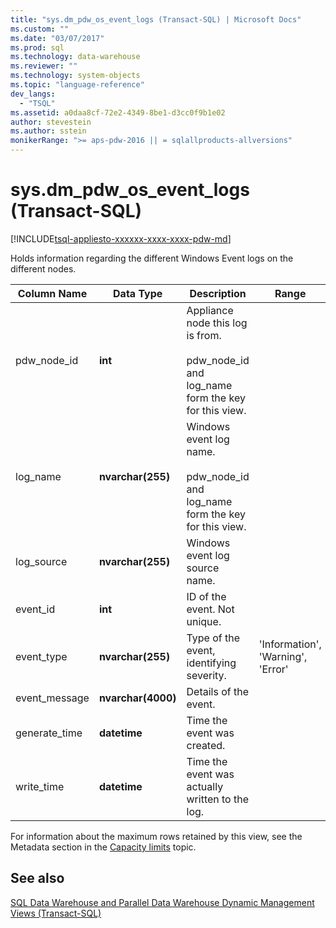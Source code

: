 ```yaml
---
title: "sys.dm_pdw_os_event_logs (Transact-SQL) | Microsoft Docs"
ms.custom: ""
ms.date: "03/07/2017"
ms.prod: sql
ms.technology: data-warehouse
ms.reviewer: ""
ms.technology: system-objects
ms.topic: "language-reference"
dev_langs: 
  - "TSQL"
ms.assetid: a0daa8cf-72e2-4349-8be1-d3cc0f9b1e02
author: stevestein
ms.author: sstein
monikerRange: ">= aps-pdw-2016 || = sqlallproducts-allversions"
---
```

# sys.dm_pdw_os_event_logs (Transact-SQL)
[!INCLUDE[tsql-appliesto-xxxxxx-xxxx-xxxx-pdw-md](../../includes/tsql-appliesto-xxxxxx-xxxx-xxxx-pdw-md.md)]

  Holds information regarding the different Windows Event logs on the different nodes.  
  
|Column Name|Data Type|Description|Range|  
|-----------------|---------------|-----------------|-----------|  
|pdw_node_id|**int**|Appliance node this log is from.<br /><br /> pdw_node_id and log_name form the key for this view.||  
|log_name|**nvarchar(255)**|Windows event log name.<br /><br /> pdw_node_id and log_name form the key for this view.||  
|log_source|**nvarchar(255)**|Windows event log source name.||  
|event_id|**int**|ID of the event. Not unique.||  
|event_type|**nvarchar(255)**|Type of the event, identifying severity.|'Information', 'Warning', 'Error'|  
|event_message|**nvarchar(4000)**|Details of the event.||  
|generate_time|**datetime**|Time the event was created.||  
|write_time|**datetime**|Time the event was actually written to the log.||  
  
 For information about the maximum rows retained by this view, see the Metadata section in the [Capacity limits](/azure/sql-data-warehouse/sql-data-warehouse-service-capacity-limits#metadata) topic. 
  
## See also  
 [SQL Data Warehouse and Parallel Data Warehouse Dynamic Management Views &#40;Transact-SQL&#41;](../../relational-databases/system-dynamic-management-views/sql-and-parallel-data-warehouse-dynamic-management-views.md)  
  
  

